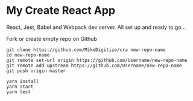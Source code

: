 # My Create React App

React, Jest, Babel and Webpack dev server.
All set up and ready to go...  

Fork or create empty repo on Github

```
git clone https://github.com/MikeDigitize/cra new-repo-name
cd new-repo-name
git remote set-url origin https://github.com/Username/new-repo-name
git remote add upstream https://github.com/Username/new-repo-name
git push origin master

yarn install
yarn start
yarn test
```
